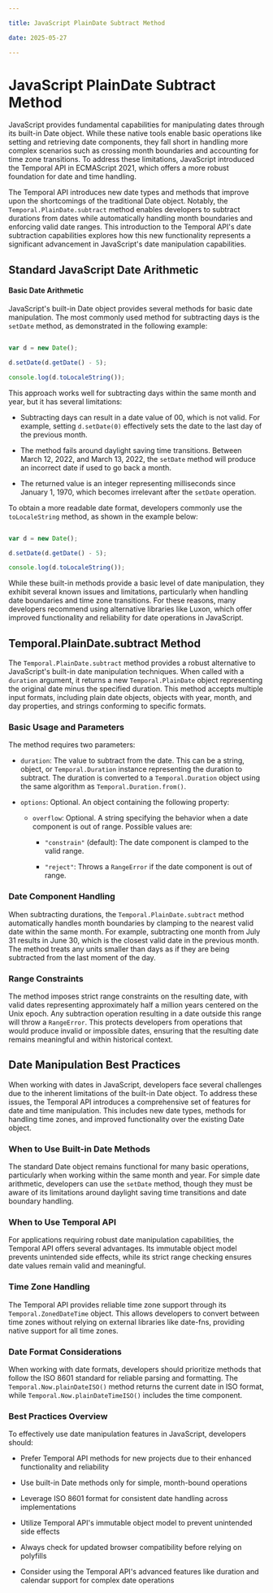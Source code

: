 ```yaml
---

title: JavaScript PlainDate Subtract Method

date: 2025-05-27

---
```



# JavaScript PlainDate Subtract Method

JavaScript provides fundamental capabilities for manipulating dates through its built-in Date object. While these native tools enable basic operations like setting and retrieving date components, they fall short in handling more complex scenarios such as crossing month boundaries and accounting for time zone transitions. To address these limitations, JavaScript introduced the Temporal API in ECMAScript 2021, which offers a more robust foundation for date and time handling.

The Temporal API introduces new date types and methods that improve upon the shortcomings of the traditional Date object. Notably, the `Temporal.PlainDate.subtract` method enables developers to subtract durations from dates while automatically handling month boundaries and enforcing valid date ranges. This introduction to the Temporal API's date subtraction capabilities explores how this new functionality represents a significant advancement in JavaScript's date manipulation capabilities.


## Standard JavaScript Date Arithmetic


#### Basic Date Arithmetic

JavaScript's built-in Date object provides several methods for basic date manipulation. The most commonly used method for subtracting days is the `setDate` method, as demonstrated in the following example:

```javascript

var d = new Date();

d.setDate(d.getDate() - 5);

console.log(d.toLocaleString());

```

This approach works well for subtracting days within the same month and year, but it has several limitations:

- Subtracting days can result in a date value of 00, which is not valid. For example, setting `d.setDate(0)` effectively sets the date to the last day of the previous month.

- The method fails around daylight saving time transitions. Between March 12, 2022, and March 13, 2022, the `setDate` method will produce an incorrect date if used to go back a month.

- The returned value is an integer representing milliseconds since January 1, 1970, which becomes irrelevant after the `setDate` operation.

To obtain a more readable date format, developers commonly use the `toLocaleString` method, as shown in the example below:

```javascript

var d = new Date();

d.setDate(d.getDate() - 5);

console.log(d.toLocaleString());

```

While these built-in methods provide a basic level of date manipulation, they exhibit several known issues and limitations, particularly when handling date boundaries and time zone transitions. For these reasons, many developers recommend using alternative libraries like Luxon, which offer improved functionality and reliability for date operations in JavaScript.


## Temporal.PlainDate.subtract Method

The `Temporal.PlainDate.subtract` method provides a robust alternative to JavaScript's built-in date manipulation techniques. When called with a `duration` argument, it returns a new `Temporal.PlainDate` object representing the original date minus the specified duration. This method accepts multiple input formats, including plain date objects, objects with year, month, and day properties, and strings conforming to specific formats.


### Basic Usage and Parameters

The method requires two parameters:

- `duration`: The value to subtract from the date. This can be a string, object, or `Temporal.Duration` instance representing the duration to subtract. The duration is converted to a `Temporal.Duration` object using the same algorithm as `Temporal.Duration.from()`.

- `options`: Optional. An object containing the following property:

  - `overflow`: Optional. A string specifying the behavior when a date component is out of range. Possible values are:

    - `"constrain"` (default): The date component is clamped to the valid range.

    - `"reject"`: Throws a `RangeError` if the date component is out of range.


### Date Component Handling

When subtracting durations, the `Temporal.PlainDate.subtract` method automatically handles month boundaries by clamping to the nearest valid date within the same month. For example, subtracting one month from July 31 results in June 30, which is the closest valid date in the previous month. The method treats any units smaller than days as if they are being subtracted from the last moment of the day.


### Range Constraints

The method imposes strict range constraints on the resulting date, with valid dates representing approximately half a million years centered on the Unix epoch. Any subtraction operation resulting in a date outside this range will throw a `RangeError`. This protects developers from operations that would produce invalid or impossible dates, ensuring that the resulting date remains meaningful and within historical context.


## Date Manipulation Best Practices

When working with dates in JavaScript, developers face several challenges due to the inherent limitations of the built-in Date object. To address these issues, the Temporal API introduces a comprehensive set of features for date and time manipulation. This includes new date types, methods for handling time zones, and improved functionality over the existing Date object.


### When to Use Built-in Date Methods

The standard Date object remains functional for many basic operations, particularly when working within the same month and year. For simple date arithmetic, developers can use the `setDate` method, though they must be aware of its limitations around daylight saving time transitions and date boundary handling.


### When to Use Temporal API

For applications requiring robust date manipulation capabilities, the Temporal API offers several advantages. Its immutable object model prevents unintended side effects, while its strict range checking ensures date values remain valid and meaningful.


### Time Zone Handling

The Temporal API provides reliable time zone support through its `Temporal.ZonedDateTime` object. This allows developers to convert between time zones without relying on external libraries like date-fns, providing native support for all time zones.


### Date Format Considerations

When working with date formats, developers should prioritize methods that follow the ISO 8601 standard for reliable parsing and formatting. The `Temporal.Now.plainDateISO()` method returns the current date in ISO format, while `Temporal.Now.plainDateTimeISO()` includes the time component.


### Best Practices Overview

To effectively use date manipulation features in JavaScript, developers should:

- Prefer Temporal API methods for new projects due to their enhanced functionality and reliability

- Use built-in Date methods only for simple, month-bound operations

- Leverage ISO 8601 format for consistent date handling across implementations

- Utilize Temporal API's immutable object model to prevent unintended side effects

- Always check for updated browser compatibility before relying on polyfills

- Consider using the Temporal API's advanced features like duration and calendar support for complex date operations

